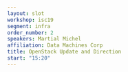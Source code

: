 ```yaml
---
layout: slot
workshop: isc19
segment: infra
order_number: 2
speakers: Martial Michel
affiliation: Data Machines Corp
title: OpenStack Update and Direction
start: "15:20"
---
```

